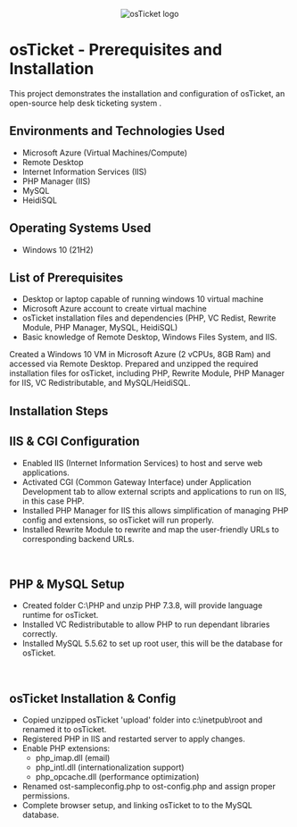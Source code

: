 <p align="center">
<img src="https://i.imgur.com/Clzj7Xs.png" alt="osTicket logo"/>
</p>

<h1>osTicket - Prerequisites and Installation</h1>
This project demonstrates the installation and configuration of osTicket, an open-source help desk ticketing system .<br />


<h2></h2>



<h2>Environments and Technologies Used</h2>

- Microsoft Azure (Virtual Machines/Compute)
- Remote Desktop
- Internet Information Services (IIS)
- PHP Manager (IIS)
- MySQL
- HeidiSQL

<h2>Operating Systems Used </h2>

- Windows 10</b> (21H2)

<h2>List of Prerequisites</h2>

- Desktop or laptop capable of running windows 10 virtual machine
- Microsoft Azure account to create virtual machine
- osTicket installation files and dependencies (PHP, VC Redist, Rewrite Module, PHP Manager, MySQL, HeidiSQL)
- Basic knowledge of Remote Desktop, Windows Files System, and IIS.

<p>
Created a Windows 10 VM in Microsoft Azure (2 vCPUs, 8GB Ram) and accessed via Remote Desktop. Prepared and unzipped the required installation files for osTicket, including PHP, Rewrite Module, PHP Manager for IIS, VC Redistributable, and MySQL/HeidiSQL.
  
</p> 

<h2>Installation Steps</h2>


  <h2>IIS & CGI Configuration</h2>
  
- Enabled IIS (Internet Information Services) to host and serve web applications. 
- Activated CGI (Common Gateway Interface) under Application Development tab to allow external scripts and applications to run on IIS, in this case PHP.
- Installed PHP Manager for IIS this allows simplification of managing PHP config and extensions, so osTicket will run properly.
- Installed Rewrite Module to rewrite and map the user-friendly URLs to corresponding backend URLs.

<br />

<p>

</p>
 <h2>PHP & MySQL Setup</h2>
  
- Created folder C:\PHP and unzip PHP 7.3.8, will provide language runtime for osTicket.  
- Installed VC Redistributable to allow PHP to run dependant libraries correctly.
- Installed MySQL 5.5.62 to set up root user, this will be the database for osTicket.
<br />

<p>

</p>
 <h2>osTicket Installation & Config</h2>
  
- Copied unzipped osTicket 'upload' folder into c:\inetpub\root and renamed it to osTicket.
- Registered PHP in IIS and restarted server to apply changes.
- Enable PHP extensions:
  - php_imap.dll (email)
  - php_intl.dll (internationalization support)
  - php_opcache.dll (performance optimization)
- Renamed ost-sampleconfig.php to ost-config.php and assign proper permissions.
- Complete browser setup, and linking osTicket to to the MySQL database.
<br />
